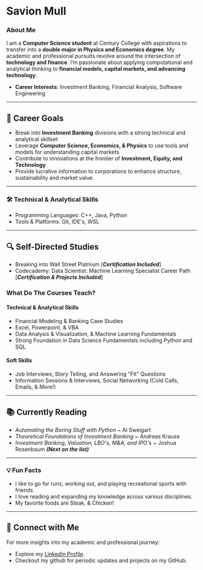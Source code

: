 # **Savion Mull**  

### About Me  
I am a **Computer Science student** at Century College with aspirations to transfer into a **double major in Physics and Economics degree**. My academic and professional pursuits revolve around the intersection of **technology and finance**. I’m passionate about applying computational and analytical thinking to **financial models, capital markets, and advancing technology**. 

- **Career Interests**: Investment Banking, Financial Analysis, Software Engineering 

---

## 💼 Career Goals  
- Break into **Investment Banking** divisions with a strong technical and analytical skillset  
- Leverage **Computer Science, Economics, & Physics** to use tools and models for understanding capital markets
- Contribute to innovations at the frontier of **Investment, Equity, and Technology**  
- Provide lucrative information to corporations to enhance structure, sustainability and market value. 

---

### 🛠️ Technical & Analytical Skills 
- Programming Languages: C++, Java, Python 
- Tools & Platforms: Git, IDE's, WSL

---

## 🔍 Self-Directed Studies  
- Breaking into Wall Street Platnium    [***Certification Included***]
- Codecademy: Data Scientist: Machine Learning Specialist Career Path   [***Certification & Projects Included***]

### What Do The Courses Teach? 
#### Technical & Analytical Skills
- Financial Modeling & Banking Case Studies
- Excel, Powerpoint, & VBA 
- Data Analysis & Visualization, & Machine Learning Fundamentals
- Strong Foundation in Data Science Fundamentals including Python and SQL

#### Soft Skills
- Job Interviews, Story Telling, and Answering "Fit" Questions
- Information Sessions & Interviews, Social Networking (Cold Calls, Emails, & More!)

---

## 📚 Currently Reading  
- *Automating the Boring Stuff with Python* ~ Al Sweigart  
- *Theoretical Foundations of Investment Banking* ~ Andreas Krause  
- *Investment Banking, Valuation, LBO's, M&A, and IPO's* ~ Joshua Rosenbaum ***(Next on the list)*** 

---

### 💡 Fun Facts  
- I like to go for runs, working out, and playing recreational sports with friends. 
- I love reading and expanding my knowledge across various disciplines. 
- My favorite foods are Steak, & Chicken!

---

## 📢 Connect with Me  
For more insights into my academic and professional journey:  
- Explore my [LinkedIn Profile](https://www.linkedin.com/in/savion-m-9a9439324/).
- Checkout my github for periodic updates and projects on my GitHub.
